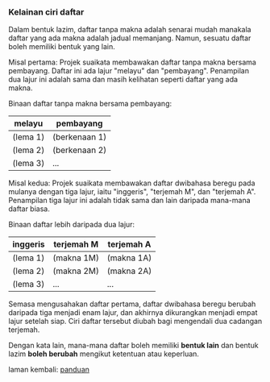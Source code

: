 ---
---

### Kelainan ciri daftar

Dalam bentuk lazim, daftar tanpa makna adalah senarai mudah
manakala daftar yang ada makna adalah jadual memanjang.
Namun, sesuatu daftar boleh memiliki bentuk yang lain.

Misal pertama: Projek suaikata membawakan daftar tanpa makna
bersama pembayang. Daftar ini ada lajur "melayu" dan
"pembayang". Penampilan dua lajur ini adalah sama dan masih
kelihatan seperti daftar yang ada makna.

Binaan daftar tanpa makna bersama pembayang:

| melayu   | pembayang     |
| -------- | ------------- |
| (lema 1) | (berkenaan 1) |
| (lema 2) | (berkenaan 2) |
| (lema 3) | ...           |

Misal kedua: Projek suaikata membawakan daftar dwibahasa
beregu pada mulanya dengan tiga lajur, iaitu "inggeris",
"terjemah M", dan "terjemah A". Penampilan tiga lajur ini
adalah tidak sama dan lain daripada mana-mana daftar biasa.

Binaan daftar lebih daripada dua lajur:

| inggeris | terjemah M | terjemah A |
| -------- | ---------- | ---------- |
| (lema 1) | (makna 1M) | (makna 1A) |
| (lema 2) | (makna 2M) | (makna 2A) |
| (lema 3) | ...        | ...        |

Semasa mengusahakan daftar pertama, daftar dwibahasa beregu
berubah daripada tiga menjadi enam lajur, dan akhirnya
dikurangkan menjadi empat lajur setelah siap. Ciri daftar
tersebut diubah bagi mengendali dua cadangan terjemah.

Dengan kata lain, mana-mana daftar boleh memiliki
**bentuk lain** dan bentuk lazim **boleh berubah** mengikut
ketentuan atau keperluan.

laman kembali: [panduan][0]

  [0]: ../index.md
